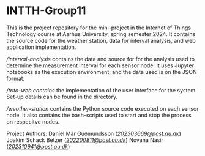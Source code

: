 # INTTH-Group11
This is the project repository for the mini-project in the Internet of Things Technology course at Aarhus University, spring semester 2024. It contains the source code for the weather station, data for interval analysis, and web application implementation. 

*/interval-analysis* contains the data and source for for the analysis used to determine the measurement interval for each sensor node. It uses Jupyter notebooks as the execution environment, and the data used is on the JSON format.

*/trito-web contains* the implementation of the user interface for the system. Set-up details can be found in the directory.

*/weather-station* contains the Python source code executed on each sensor node. It also contains the bash-scripts used to start and stop the process on respecitve nodes.

Project Authors:
Daníel Már Guðmundsson (*202303669@post.au.dk*)
Joakim Schack Betzer (*202200811@post.au.dk*)
Novana Nasir (*202310941@post.au.dk*)